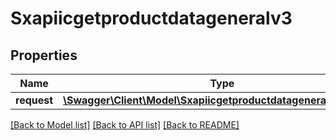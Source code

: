 # Sxapiicgetproductdatageneralv3

## Properties
Name | Type | Description | Notes
------------ | ------------- | ------------- | -------------
**request** | [**\Swagger\Client\Model\Sxapiicgetproductdatageneralv3Request**](Sxapiicgetproductdatageneralv3Request.md) |  | [optional] 

[[Back to Model list]](../README.md#documentation-for-models) [[Back to API list]](../README.md#documentation-for-api-endpoints) [[Back to README]](../README.md)


